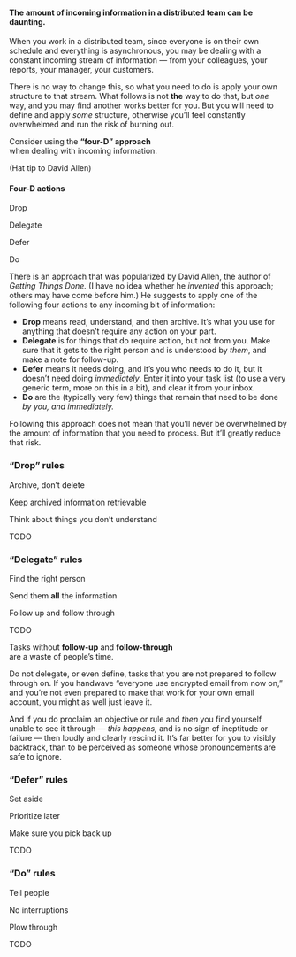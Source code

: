 #### The **amount of incoming information** in a distributed team can be **daunting.**

<!-- Note -->
When you work in a distributed team, since everyone is on their own
schedule and everything is asynchronous, you may be dealing with a
constant incoming stream of information — from your colleagues, your
reports, your manager, your customers. 

There is no way to change this, so what you need to do is apply your
own structure to that stream. What follows is not **the** way to do
that, but *one* way, and you may find another works better for
you. But you will need to define and apply *some* structure, otherwise
you’ll feel constantly overwhelmed and run the risk of burning out.


Consider using the **“four-D” approach**  
when dealing with incoming information.

(Hat tip to David Allen)


#### Four-D actions

Drop <!-- .element: class="fragment" -->

Delegate <!-- .element: class="fragment" -->

Defer <!-- .element: class="fragment" -->

Do <!-- .element: class="fragment" -->

<!-- Note -->
There is an approach that was popularized by David Allen, the author
of *Getting Things Done.* (I have no idea whether he *invented* this
approach; others may have come before him.) He suggests to apply one
of the following four actions to any incoming bit of information:

* **Drop** means read, understand, and then archive. It’s what you use
  for anything that doesn’t require any action on your part.
* **Delegate** is for things that do require action, but not from
  you. Make sure that it gets to the right person and is understood by
  *them*, and make a note for follow-up.
* **Defer** means it needs doing, and it’s you who needs to do it, but
  it doesn’t need doing *immediately*. Enter it into your task list
  (to use a very generic term, more on this in a bit), and clear it
  from your inbox.
* **Do** are the (typically very few) things that remain that need to
  be done *by you, and immediately.*

Following this approach does not mean that you’ll never be overwhelmed
by the amount of information that you need to process. But it’ll
greatly reduce that risk.


### “Drop” rules

Archive, don’t delete <!-- .element: class="fragment" -->

Keep archived information retrievable <!-- .element: class="fragment" -->

Think about things you don’t understand <!-- .element: class="fragment" -->

<!-- Note -->
TODO


### “Delegate” rules

Find the right person <!-- .element: class="fragment" -->

Send them **all** the information <!-- .element: class="fragment" -->

Follow up and follow through <!-- .element: class="fragment" -->

<!-- Note -->
TODO


Tasks without **follow-up** and **follow-through**  
are a waste of people’s time.

<!-- Note -->
Do not delegate, or even define, tasks that you are not prepared to
follow through on. If you handwave “everyone use encrypted email from
now on,” and you’re not even prepared to make that work for your own
email account, you might as well just leave it.

And if you do proclaim an objective or rule and *then* you find yourself
unable to see it through — *this happens,* and is no sign of
ineptitude or failure — then loudly and clearly rescind it. It’s far
better for you to visibly backtrack, than to be perceived as someone
whose pronouncements are safe to ignore.


### “Defer” rules

Set aside <!-- .element: class="fragment" -->

Prioritize later <!-- .element: class="fragment" -->

Make sure you pick back up  <!-- .element: class="fragment" -->

<!-- Note -->
TODO


### “Do” rules

Tell people <!-- .element: class="fragment" -->

No interruptions <!-- .element: class="fragment" -->

Plow through  <!-- .element: class="fragment" -->

<!-- Note -->
TODO
